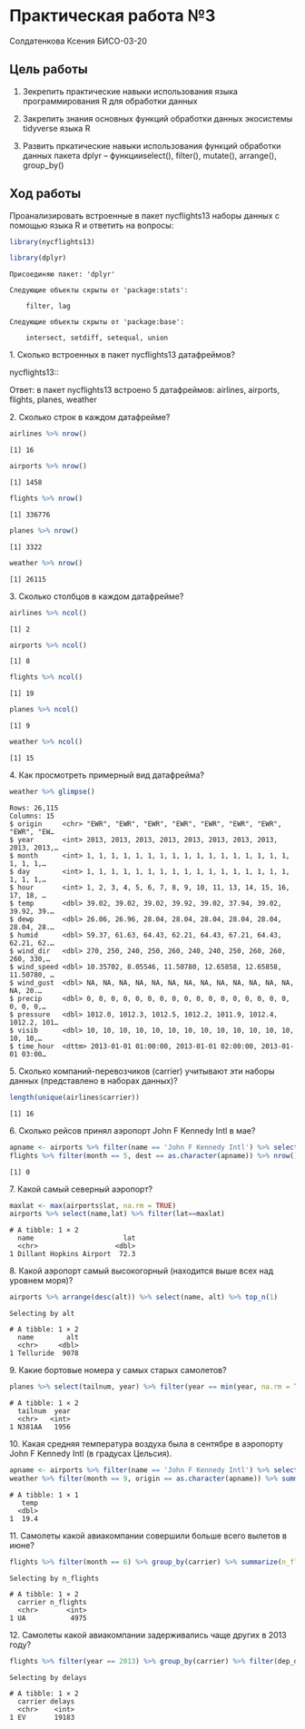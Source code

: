 # Практическая работа №3
Солдатенкова Ксения БИСО-03-20

## Цель работы

1.  Зекрепить практические навыки использования языка программирования R
    для обработки данных

2.  Закрепить знания основных функций обработки данных экосистемы
    tidyverse языка R

3.  Развить пркатические навыки использования функций обработки данных
    пакета dplyr – функцииselect(), filter(), mutate(), arrange(),
    group_by()

## Ход работы

Проанализировать встроенные в пакет nycflights13 наборы данных с помощью
языка R и ответить на вопросы:

``` r
library(nycflights13)
```

``` r
library(dplyr)
```


    Присоединяю пакет: 'dplyr'

    Следующие объекты скрыты от 'package:stats':

        filter, lag

    Следующие объекты скрыты от 'package:base':

        intersect, setdiff, setequal, union

1\. Сколько встроенных в пакет nycflights13 датафреймов?

nycflights13::

Ответ: в пакет nycflights13 встроено 5 датафреймов: airlines, airports,
flights, planes, weather

2\. Сколько строк в каждом датафрейме?

``` r
airlines %>% nrow()
```

    [1] 16

``` r
airports %>% nrow()
```

    [1] 1458

``` r
flights %>% nrow()
```

    [1] 336776

``` r
planes %>% nrow()
```

    [1] 3322

``` r
weather %>% nrow()
```

    [1] 26115

3\. Сколько столбцов в каждом датафрейме?

``` r
airlines %>% ncol()
```

    [1] 2

``` r
airports %>% ncol()
```

    [1] 8

``` r
flights %>% ncol()
```

    [1] 19

``` r
planes %>% ncol()
```

    [1] 9

``` r
weather %>% ncol()
```

    [1] 15

4\. Как просмотреть примерный вид датафрейма?

``` r
weather %>% glimpse()
```

    Rows: 26,115
    Columns: 15
    $ origin     <chr> "EWR", "EWR", "EWR", "EWR", "EWR", "EWR", "EWR", "EWR", "EW…
    $ year       <int> 2013, 2013, 2013, 2013, 2013, 2013, 2013, 2013, 2013, 2013,…
    $ month      <int> 1, 1, 1, 1, 1, 1, 1, 1, 1, 1, 1, 1, 1, 1, 1, 1, 1, 1, 1, 1,…
    $ day        <int> 1, 1, 1, 1, 1, 1, 1, 1, 1, 1, 1, 1, 1, 1, 1, 1, 1, 1, 1, 1,…
    $ hour       <int> 1, 2, 3, 4, 5, 6, 7, 8, 9, 10, 11, 13, 14, 15, 16, 17, 18, …
    $ temp       <dbl> 39.02, 39.02, 39.02, 39.92, 39.02, 37.94, 39.02, 39.92, 39.…
    $ dewp       <dbl> 26.06, 26.96, 28.04, 28.04, 28.04, 28.04, 28.04, 28.04, 28.…
    $ humid      <dbl> 59.37, 61.63, 64.43, 62.21, 64.43, 67.21, 64.43, 62.21, 62.…
    $ wind_dir   <dbl> 270, 250, 240, 250, 260, 240, 240, 250, 260, 260, 260, 330,…
    $ wind_speed <dbl> 10.35702, 8.05546, 11.50780, 12.65858, 12.65858, 11.50780, …
    $ wind_gust  <dbl> NA, NA, NA, NA, NA, NA, NA, NA, NA, NA, NA, NA, NA, NA, 20.…
    $ precip     <dbl> 0, 0, 0, 0, 0, 0, 0, 0, 0, 0, 0, 0, 0, 0, 0, 0, 0, 0, 0, 0,…
    $ pressure   <dbl> 1012.0, 1012.3, 1012.5, 1012.2, 1011.9, 1012.4, 1012.2, 101…
    $ visib      <dbl> 10, 10, 10, 10, 10, 10, 10, 10, 10, 10, 10, 10, 10, 10, 10,…
    $ time_hour  <dttm> 2013-01-01 01:00:00, 2013-01-01 02:00:00, 2013-01-01 03:00…

5\. Сколько компаний-перевозчиков (carrier) учитывают эти наборы данных
(представлено в наборах данных)?

``` r
length(unique(airlines$carrier))
```

    [1] 16

6\. Сколько рейсов принял аэропорт John F Kennedy Intl в мае?

``` r
apname <- airports %>% filter(name == 'John F Kennedy Intl') %>% select(faa)
flights %>% filter(month == 5, dest == as.character(apname)) %>% nrow()
```

    [1] 0

7\. Какой самый северный аэропорт?

``` r
maxlat <- max(airports$lat, na.rm = TRUE)
airports %>% select(name,lat) %>% filter(lat==maxlat)
```

    # A tibble: 1 × 2
      name                      lat
      <chr>                   <dbl>
    1 Dillant Hopkins Airport  72.3

8\. Какой аэропорт самый высокогорный (находится выше всех над уровнем
моря)?

``` r
airports %>% arrange(desc(alt)) %>% select(name, alt) %>% top_n(1)
```

    Selecting by alt

    # A tibble: 1 × 2
      name        alt
      <chr>     <dbl>
    1 Telluride  9078

9\. Какие бортовые номера у самых старых самолетов?

``` r
planes %>% select(tailnum, year) %>% filter(year == min(year, na.rm = TRUE))
```

    # A tibble: 1 × 2
      tailnum  year
      <chr>   <int>
    1 N381AA   1956

10\. Какая средняя температура воздуха была в сентябре в аэропорту John
F Kennedy Intl (в градусах Цельсия).

``` r
apname <- airports %>% filter(name == 'John F Kennedy Intl') %>% select(faa)
weather %>% filter(month == 9, origin == as.character(apname)) %>% summarise('temp' = ((temp_mean = mean(temp, 0, na.rm = TRUE))-32)*5/9)
```

    # A tibble: 1 × 1
       temp
      <dbl>
    1  19.4

11\. Самолеты какой авиакомпании совершили больше всего вылетов в июне?

``` r
flights %>% filter(month == 6) %>% group_by(carrier) %>% summarize(n_flights = n()) %>% arrange(desc(n_flights)) %>% top_n(1)
```

    Selecting by n_flights

    # A tibble: 1 × 2
      carrier n_flights
      <chr>       <int>
    1 UA           4975

12\. Самолеты какой авиакомпании задерживались чаще других в 2013 году?

``` r
flights %>% filter(year == 2013) %>% group_by(carrier) %>% filter(dep_delay > 0, arr_delay > 0) %>% summarise('delays' = n()) %>% arrange(desc(delays)) %>% top_n(1)
```

    Selecting by delays

    # A tibble: 1 × 2
      carrier delays
      <chr>    <int>
    1 EV       19183
